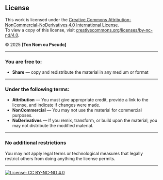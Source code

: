 ## License

This work is licensed under the [Creative Commons Attribution-NonCommercial-NoDerivatives 4.0 International License](http://creativecommons.org/licenses/by-nc-nd/4.0/).  
To view a copy of this license, visit [creativecommons.org/licenses/by-nc-nd/4.0](http://creativecommons.org/licenses/by-nc-nd/4.0/).

© 2025 **[Ton Nom ou Pseudo]**

---

### You are free to:

- **Share** — copy and redistribute the material in any medium or format

---

### Under the following terms:

- **Attribution** — You must give appropriate credit, provide a link to the license, and indicate if changes were made.  
- **NonCommercial** — You may not use the material for commercial purposes.  
- **NoDerivatives** — If you remix, transform, or build upon the material, you may not distribute the modified material.

---

### No additional restrictions

You may not apply legal terms or technological measures that legally restrict others from doing anything the license permits.

---

[![License: CC BY-NC-ND 4.0](https://licensebuttons.net/l/by-nc-nd/4.0/88x31.png)](http://creativecommons.org/licenses/by-nc-nd/4.0/)
